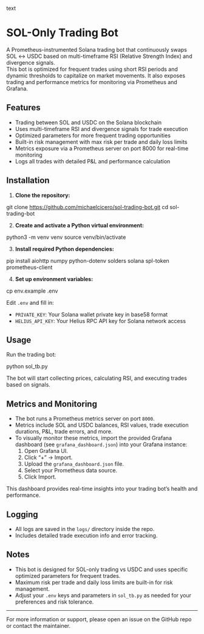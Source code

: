 text
# SOL-Only Trading Bot

A Prometheus-instrumented Solana trading bot that continuously swaps SOL ↔ USDC based on multi-timeframe RSI (Relative Strength Index) and divergence signals.  
This bot is optimized for frequent trades using short RSI periods and dynamic thresholds to capitalize on market movements. It also exposes trading and performance metrics for monitoring via Prometheus and Grafana.

## Features

- Trading between SOL and USDC on the Solana blockchain
- Uses multi-timeframe RSI and divergence signals for trade execution
- Optimized parameters for more frequent trading opportunities
- Built-in risk management with max risk per trade and daily loss limits
- Metrics exposure via a Prometheus server on port 8000 for real-time monitoring
- Logs all trades with detailed P&L and performance calculation

## Installation

1. **Clone the repository:**

git clone https://github.com/michaelcicero/sol-trading-bot.git
cd sol-trading-bot


2. **Create and activate a Python virtual environment:**

python3 -m venv venv
source venv/bin/activate


3. **Install required Python dependencies:**

pip install aiohttp numpy python-dotenv solders solana spl-token prometheus-client


4. **Set up environment variables:**

cp env.example .env

Edit `.env` and fill in:
- `PRIVATE_KEY`: Your Solana wallet private key in base58 format
- `HELIUS_API_KEY`: Your Helius RPC API key for Solana network access

## Usage

Run the trading bot:

python sol_tb.py

The bot will start collecting prices, calculating RSI, and executing trades based on signals.

## Metrics and Monitoring

- The bot runs a Prometheus metrics server on port `8000`.
- Metrics include SOL and USDC balances, RSI values, trade execution durations, P&L, trade errors, and more.
- To visually monitor these metrics, import the provided Grafana dashboard (see `grafana_dashboard.json`) into your Grafana instance:
  1. Open Grafana UI.
  2. Click “+” → Import.
  3. Upload the `grafana_dashboard.json` file.
  4. Select your Prometheus data source.
  5. Click Import.

This dashboard provides real-time insights into your trading bot’s health and performance.

## Logging

- All logs are saved in the `logs/` directory inside the repo.
- Includes detailed trade execution info and error tracking.

## Notes

- This bot is designed for SOL-only trading vs USDC and uses specific optimized parameters for frequent trades.
- Maximum risk per trade and daily loss limits are built-in for risk management.
- Adjust your `.env` keys and parameters in `sol_tb.py` as needed for your preferences and risk tolerance.

---

For more information or support, please open an issue on the GitHub repo or contact the maintainer.
